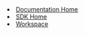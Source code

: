 <li><a href="{{site.baseurl}}{% link documentation/index.md %}"><span>Documentation Home</span></a></li>
<li><a href="{{site.baseurl}}{% link documentation/sdk/index.md %}"><span>SDK Home</span></a></li>
<li><a href="{{site.baseurl}}{% link documentation/sdk/workspace.md %}"><span>Workspace</span></a></li>